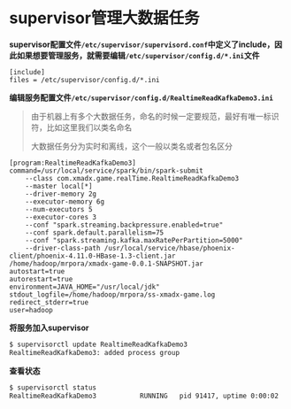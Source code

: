 # supervisor管理大数据任务

**supervisor配置文件`/etc/supervisor/supervisord.conf`中定义了include，因此如果想要管理服务，就需要编辑`/etc/supervisor/config.d/*.ini`文件**

```shell
[include] 
files = /etc/supervisor/config.d/*.ini
```



**编辑服务配置文件`/etc/supervisor/config.d/RealtimeReadKafkaDemo3.ini`**

> 由于机器上有多个大数据任务，命名的时候一定要规范，最好有唯一标识符，比如这里我们以类名命名
>
> 大数据任务分为实时和离线，这个一般以类名或者包名区分

```
[program:RealtimeReadKafkaDemo3]
command=/usr/local/service/spark/bin/spark-submit 
	--class com.xmadx.game.realTime.RealtimeReadKafkaDemo3 
	--master local[*] 
	--driver-memory 2g 
	--executor-memory 6g 
	--num-executors 5 
	--executor-cores 3 
	--conf "spark.streaming.backpressure.enabled=true" 
	--conf spark.default.parallelism=75 
	--conf "spark.streaming.kafka.maxRatePerPartition=5000" 
	--driver-class-path /usr/local/service/hbase/phoenix-client/phoenix-4.11.0-HBase-1.3-client.jar 			      /home/hadoop/mrpora/xmadx-game-0.0.1-SNAPSHOT.jar
autostart=true
autorestart=true
environment=JAVA_HOME="/usr/local/jdk"
stdout_logfile=/home/hadoop/mrpora/ss-xmadx-game.log
redirect_stderr=true
user=hadoop
```



**将服务加入supervisor**

```sh
$ supervisorctl update RealtimeReadKafkaDemo3
RealtimeReadKafkaDemo3: added process group
```



**查看状态**

```sh
$ supervisorctl status
RealtimeReadKafkaDemo3           RUNNING   pid 91417, uptime 0:00:02
```

